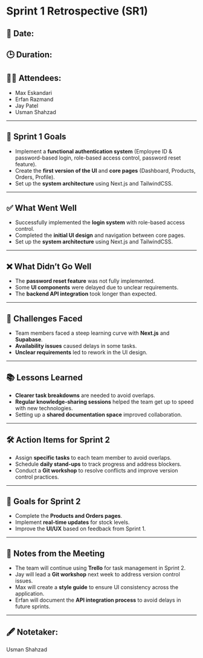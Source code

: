 # Sprint 1 Retrospective (SR1)

## 📅 Date:


## 🕒 Duration:


## 🧑‍💻 Attendees:
- Max Eskandari
- Erfan Razmand
- Jay Patel
- Usman Shahzad

---

## 🎯 Sprint 1 Goals
- Implement a **functional authentication system** (Employee ID & password-based login, role-based access control, password reset feature).
- Create the **first version of the UI** and **core pages** (Dashboard, Products, Orders, Profile).
- Set up the **system architecture** using Next.js and TailwindCSS.

---

## ✅ What Went Well
- Successfully implemented the **login system** with role-based access control.
- Completed the **initial UI design** and navigation between core pages.
- Set up the **system architecture** using Next.js and TailwindCSS.

---

## ❌ What Didn’t Go Well
- The **password reset feature** was not fully implemented.
- Some **UI components** were delayed due to unclear requirements.
- The **backend API integration** took longer than expected.

---

## 🚧 Challenges Faced
- Team members faced a steep learning curve with **Next.js** and **Supabase**.
- **Availability issues** caused delays in some tasks.
- **Unclear requirements** led to rework in the UI design.

---

## 📚 Lessons Learned
- **Clearer task breakdowns** are needed to avoid overlaps.
- **Regular knowledge-sharing sessions** helped the team get up to speed with new technologies.
- Setting up a **shared documentation space** improved collaboration.

---

## 🛠️ Action Items for Sprint 2
- Assign **specific tasks** to each team member to avoid overlaps.
- Schedule **daily stand-ups** to track progress and address blockers.
- Conduct a **Git workshop** to resolve conflicts and improve version control practices.

---

## 🎯 Goals for Sprint 2
- Complete the **Products and Orders pages**.
- Implement **real-time updates** for stock levels.
- Improve the **UI/UX** based on feedback from Sprint 1.

---

## 📝 Notes from the Meeting
- The team will continue using **Trello** for task management in Sprint 2.
- Jay will lead a **Git workshop** next week to address version control issues.
- Max will create a **style guide** to ensure UI consistency across the application.
- Erfan will document the **API integration process** to avoid delays in future sprints.

---

## 🖋️ Notetaker:
Usman Shahzad
